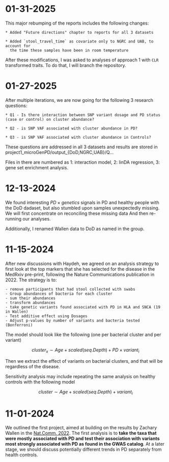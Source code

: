 # 01-31-2025

This major rebumping of the reports includes the following changes:
	
	* Added "Future directions" chapter to reports for all 3 datasets

	* Added `stool_travel_time` as covariate only to NGRC and UAB, to account for
	  the time these samples have been in room temperature

After these modifications, I was asked to analyses of approach 1 with `CLR` transformed traits. 
To do that, I will branch the repository.

# 01-27-2025

After multiple iterations, we are now going for the following 3 research questions:

	* Q1 - Is there interaction between SNP variant dosage and PD status (case or control) on cluster abundance?
	
	* Q2 - is SNP VAF associated with cluster abundance in PD?

	* Q3 - is SNP VAF associated with cluster abundance in Controls?

These questions are addressed in all 3 datasets and results are stored in project1_microGenPD/output_{DoD,NGRC,UAB}/Q...

Files in there are numbered as 1: interaction model, 2: linDA regression, 3: gene set enrichment analysis.	

# 12-13-2024

We found interesting $PD \times genetics$ signals in PD and healthy people with the DoD dadaset, but also stumbled upon samples unexpectedly missing. We will first concentrate on reconciling these missing data
And then re-running our analyses. 

Additionally, I renamed Wallen data to DoD as named in the group. 

# 11-15-2024

After new discussions with Haydeh, we agreed on an analysis strategy to first look at the top markers that she has selected for the disease in the MedRxiv pre-print, following the Nature Communications publication in 2022. 
The strategy is to:
	
	- remove participants that had stool collected with swabs
	- Group abundances of bacteria for each cluster
	- sum their abundances
	- transform abundances
	- take genetic variants found associated with PD in HLA and SNCA (19 in Wallen)
	- Test additive effect using Dosages
	- Adjust p-values by number of variants and bacteria tested (Bonferroni)

The model should look like the following (one per bacterial cluster and per variant)

$$
cluster_x \sim Age + scaled(seq.Depth) + PD \times variant_i
$$

Then we extract the effect of variants on bacterial clusters, and that will be regardless of the disease.

Sensitivity analysis may include repeating the same analysis on healthy controls with the following model

$$
cluster \sim Age + scaled(seq.Depth) + variant_i
$$

# 11-01-2024

We outlined the first project, aimed at building on the results by Zachary Wallen in the [Nat.Comm. 2022](https://doi.org/10.1038/s41467-022-34667-x).
The first analysis is to **take the taxa that were mostly associated with PD and test their association with variants most strongly associated with PD as found in the GWAS catalog**. At a later stage, we should discuss potentially different trends in PD separately from health controls.
